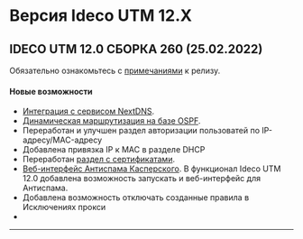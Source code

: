 # Версия Ideco UTM 12.X

## **IDECO UTM 12.0 СБОРКА 260 (25.02.2022)**

Обязательно ознакомьтесь с [примечаниями](https://disk.yandex.ru/i/i3qMwQj8YYC5QA) к релизу.

#### Новые возможности

* [Интеграция с сервисом NextDNS](). 
* [Динамическая маршрутизация на базе OSPF](). 
* Переработан и улучшен раздел авторизации пользоватей по IP-адресу/MAC-адресу
* Добавлена привязка IP к MAC в разделе DHCP
* Переработан [раздел с сертификатами](). 
* [Веб-интерфейс Антиспама Касперского](). В функционал Ideco UTM 12.0 добавлена возможность запускать и веб-интерфейс для Антиспама.
* Добавлена возможность отключать созданные правила в Исключениях прокси
* 
***